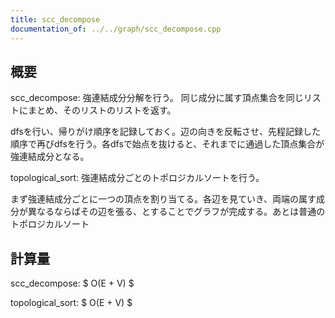 ```yaml
---
title: scc_decompose
documentation_of: ../../graph/scc_decompose.cpp
---
```


## 概要
scc_decompose: 強連結成分分解を行う。
同じ成分に属す頂点集合を同じリストにまとめ、そのリストのリストを返す。

dfsを行い、帰りがけ順序を記録しておく。辺の向きを反転させ、先程記録した順序で再びdfsを行う。各dfsで始点を抜けると、それまでに通過した頂点集合が強連結成分となる。


topological_sort: 強連結成分ごとのトポロジカルソートを行う。

まず強連結成分ごとに一つの頂点を割り当てる。各辺を見ていき、両端の属す成分が異なるならばその辺を張る、とすることでグラフが完成する。あとは普通のトポロジカルソート

## 計算量
scc_decompose: $ O(E + V) $

topological_sort: $ O(E + V) $

